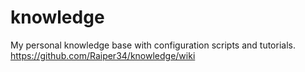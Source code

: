 # knowledge
My personal knowledge base with configuration scripts and tutorials.  
https://github.com/Raiper34/knowledge/wiki
